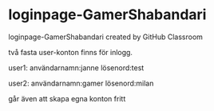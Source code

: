 # loginpage-GamerShabandari
loginpage-GamerShabandari created by GitHub Classroom

två fasta user-konton finns för inlogg.

user1:
användarnamn:janne
lösenord:test

user2:
användarnamn:gamer
lösenord:milan


går även att skapa egna konton fritt


